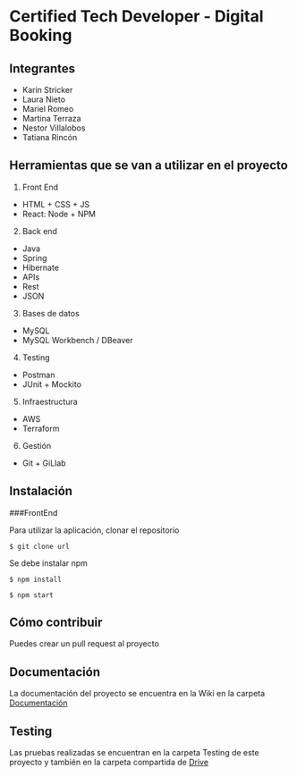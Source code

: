 # Certified Tech Developer - Digital Booking

## Integrantes

- Karin Stricker
- Laura Nieto
- Mariel Romeo
- Martina Terraza
- Nestor Villalobos
- Tatiana Rincón


## Herramientas que se van a utilizar en el proyecto


1. Front End
- HTML + CSS + JS
- React: Node + NPM

2. Back end
- Java
- Spring
- Hibernate
- APIs
- Rest
- JSON

3. Bases de datos
- MySQL
- MySQL Workbench / DBeaver

4. Testing
- Postman
- JUnit + Mockito

5. Infraestructura
- AWS
- Terraform

6. Gestión
- Git + GiLlab

## Instalación

###FrontEnd

Para utilizar la aplicación, clonar el repositorio

`$ git clone url`

Se debe instalar npm

`$ npm install`

`$ npm start`

## Cómo contribuir

Puedes crear un pull request al proyecto

## Documentación

La documentación del proyecto se encuentra en la Wiki en la carpeta [Documentación](https://gitlab.com/proyecto-integrador-0321/camada-3/grupo-1/-/wikis/Documentaci%C3%B3n)

## Testing

Las pruebas realizadas se encuentran en la carpeta Testing de este proyecto y también en la carpeta compartida de [Drive](https://drive.google.com/drive/folders/1SF8EC--OmTVsqam1LNORqiypWBsL9-Lq?usp=sharing)

